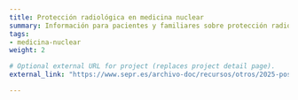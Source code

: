 ```yaml
---
title: Protección radiológica en medicina nuclear
summary: Información para pacientes y familiares sobre protección radiológica en medicina nuclear.
tags:
- medicina-nuclear
weight: 2

# Optional external URL for project (replaces project detail page).
external_link: "https://www.sepr.es/archivo-doc/recursos/otros/2025-poster-proteccion-radiologica-en-medicina-nuclear"

---
```

